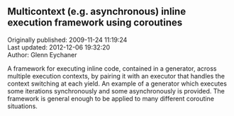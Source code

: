 ## Multicontext (e.g. asynchronous) inline execution framework using coroutines  
Originally published: 2009-11-24 11:19:24  
Last updated: 2012-12-06 19:32:20  
Author: Glenn Eychaner  
  
A framework for executing inline code, contained in a generator, across multiple execution contexts, by pairing it with an executor that handles the context switching at each yield. An example of a generator which executes some iterations synchronously and some asynchronously is provided.  The framework is general enough to be applied to many different coroutine situations.

